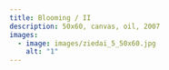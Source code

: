 ```yaml
---
title: Blooming / II
description: 5﻿0x60, canvas, oil, 2007
images:
  - image: images/ziedai_5_50x60.jpg
    alt: "1"
---
```

